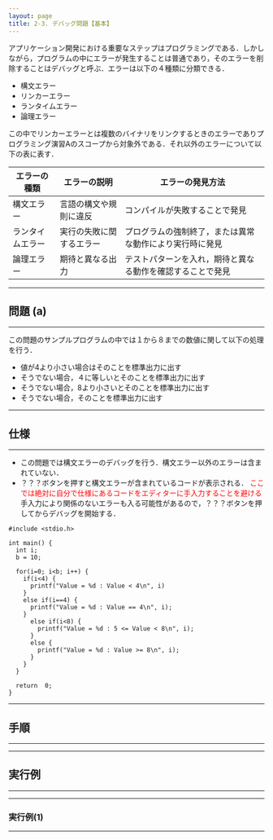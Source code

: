 ```yaml
---
layout: page
title: 2-3. デバッグ問題【基本】
---
```


アプリケーション開発における重要なステップはプログラミングである．しかしながら，プログラムの中にエラーが発生することは普通であり，そのエラーを削除することはデバッグと呼ぶ．エラーは以下の４種類に分類できる．
- 構文エラー
- リンカーエラー
- ランタイムエラー
- 論理エラー

この中でリンカーエラーとは複数のバイナリをリンクするときのエラーでありプログラミング演習Aのスコープから対象外である．それ以外のエラーについて以下の表に表す．

|  エラーの種類     |  エラーの説明            |  エラーの発見方法                                    |
| --------------  | ---------------------  | ------------------------------------------------  |
|  構文エラー       |  言語の構文や規則に違反   | コンパイルが失敗することで発見                          | 
|  ランタイムエラー  |  実行の失敗に関するエラー  | プログラムの強制終了，または異常な動作により実行時に発見    |
|  論理エラー       |  期待と異なる出力        |  テストパターンを入れ，期待と異なる動作を確認することで発見  |



---
## 問題 (a)
---

この問題のサンプルプログラムの中では１から８までの数値に関して以下の処理を行う．
- 値が4より小さい場合はそのことを標準出力に出す
- そうでない場合，４に等しいとそのことを標準出力に出す
- そうでない場合，8より小さいとそのことを標準出力に出す
- そうでない場合，そのことを標準出力に出す

---
## 仕様
---

-  この問題では構文エラーのデバッグを行う．構文エラー以外のエラーは含まれていない．
-  ？？？ボタンを押すと構文エラーが含まれているコードが表示される．
<span style="color:red">ここでは絶対に自分で仕様にあるコードをエディターに手入力することを避ける</span>
手入力により関係のないエラーも入る可能性があるので，？？？ボタンを押してからデバッグを開始する．
   

```
#include <stdio.h>

int main() {
  int i;
  b = 10;
  
  for(i=0; i<b; i++) {
    if(i<4) {
      printf("Value = %d : Value < 4\n", i)
    }
    else if(i==4) {
      printf("Value = %d : Value == 4\n", i);
    }
      else if(i<8) {
        printf("Value = %d : 5 <= Value < 8\n", i);
      }
      else {
        printf("Value = %d : Value >= 8\n", i);
      }
    }
  }

  return  0;
}
```

---
## 手順
---


---
## 実行例
---

---
### 実行例(1)
---
